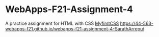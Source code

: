 # WebApps-F21-Assignment-4
A practice assignment for HTML with CSS
<a href="https://44-563-webapps-f21.github.io/webapps-f21-assignment-4-SarathArrepu/">MyfirstCSS</a>
https://44-563-webapps-f21.github.io/webapps-f21-assignment-4-SarathArrepu/
